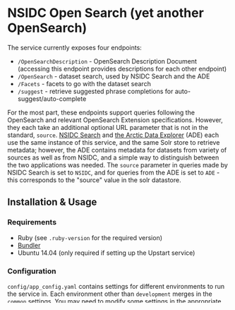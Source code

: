 # NSIDC Open Search (yet another OpenSearch)

The service currently exposes four endpoints:

* `/OpenSearchDescription` - OpenSearch Description Document (accessing this
  endpoint provides descriptions for each other endpoint)
* `/OpenSearch` - dataset search, used by NSIDC Search and the ADE
* `/Facets` - facets to go with the dataset search
* `/suggest` - retrieve suggested phrase completions for auto-suggest/auto-complete

For the most part, these endpoints support queries following the OpenSearch and
relevant OpenSearch Extension specifications. However, they each take an
additional optional URL parameter that is not in the standard,
`source`. [NSIDC Search](https://nsidc.org/data/search/) and
[the Arctic Data Explorer](https://nsidc.org/acadis/search/) (ADE) each use the
same instance of this service, and the same Solr store to retrieve metadata;
however, the ADE contains metadata for datasets from variety of sources as well
as from NSIDC, and a simple way to distinguish between the two applications was
needed. The `source` parameter in queries made by NSIDC Search is set to
`NSIDC`, and for queries from the ADE is set to `ADE` - this corresponds to the
"source" value in the solr datastore.

## Installation & Usage

### Requirements

  * Ruby (see `.ruby-version` for the required version)
  * [Bundler](http://bundler.io/)
  * Ubuntu 14.04 (only required if setting up the Upstart service)

### Configuration

`config/app_config.yaml` contains settings for different environments to run the
service in. Each environment other than `development` merges in the `common`
settings. You may need to modify some settings in the appropriate section this
file:

* `relative_url_root` determines the path to access the service, e.g., with a
  value of `/api/dataset/2`, you can access the running service at
  [http://localhost:3000/api/dataset/2](http://localhost:3000/api/dataset/2)
* `solr_url` is the URL of the Solr core containing your data
* `solr_auto_suggest` is the URL of the Solr core containing autocomplete data

### Simple Setup

1. Clone the source code - `git clone git@github.com:nsidc/dataset-search-services.git`
1. `cd dataset-search-services`
1. Install the dependencies - `bundle install`
1. Modify the `development` section in `config/app_config.yaml` so that it has
   the values you need (if `RACK_ENV` is set to something other than
   `development`, the section matching its value will be used)
1. `bundle exec rake run` starts the service on port `3000`
1. The service can be queried via `curl` or in the browser with an OpenSearch
   request, e.g.,
   [http://localhost:3000/OpenSearchDescription](http://localhost:3000/OpenSearchDescription),
   which will provide a list of endpoints provided by the service and their
   required parameters

### As a Systemd service (requires Ubuntu 16.04 or higher)

`tasks/deploy.rake` contains `rake` tasks to set up and start the service on a
Vagrant VM hosted on NSIDC's internal network. To set up the service outside of
this network, follow these steps:

1. Clone the source code - `git clone git@github.com:nsidc/dataset-search-services.git`
1. `cd dataset-search-services`
1. Set `APP_PATH` in `config/app_config.rb` to where you want the code to be run
   * the following steps assume the environment variable `APP_PATH` is set to the
     same value used in `config/app_config.rb`
1. `mkdir -p $APP_PATH`
1. `cp -R . $APP_PATH`
1. `cd $APP_PATH; bundle install`
1. `mkdir -p $APP_PATH/run/log`
1. Set `ENV` to your desired environment (`development`, `integration`, `qa`,
   etc.)
1. Configure the appropriate section in `$APP_PATH/config/app_config.yaml`
1. `echo $ENV > $APP_PATH/config/environment`
1. Create a search_services.service file in /etc/systemd/system.  See the example file below, which
   assumes the $APP_PATH is /opt/search_services
   * The User and Group should be changed to whatever user/group will own the service
1. Create a puma run file:
   * `sudo mkdir /etc/search_services`
   * Create a file `/etc/search_services/puma.rb` file; see below for an example.  As above,
     this example assumes the $APP_PATH is /opt/search_services
1. `sudo systemctl start search_services.service`
   * the service must be able to write to `/var/log` and `/var/run/puma` (the
     full paths of the relevant files can be seen in `config/app_config.yaml`)
1. The service can be queried at using the `port` and `relative_url_root` set in
  `$APP_PATH/config/app_config.yaml`
   * For example, if `port` is `10680` and `relative_url_root` is
    `/api/dataset/2`, you can access the OpenSearch Description Document provided
    by the service at
    [http://localhost:10680/api/dataset/2/OpenSearchDescription](http://localhost:10680/api/dataset/2/OpenSearchDescription).

#### Example search_services.service file
```
[Unit]
Description=search_services - puma application

[Service]
Type=forking
WorkingDirectory=/opt/search_services
RuntimeDirectory=search_services
PIDFile=/var/run/search_services/puma.pid
User=www
Group=www

# The command to start puma
ExecStart=/usr/local/bin/bundle exec puma -C /etc/search_services/puma.rb
Restart=on-failure

[Install]
WantedBy=multi-user.target
```

#### Example /etc/search_services/puma.rb file
Configure environment, port, etc, according to your needs.

```
directory '/opt/search_services
environment 'development'
daemonize
pidfile "/var/run/search_services/puma.pid"
stdout_redirect "/var/log/search_services.puma.stderr.log", "/var/log/search_services.puma.stdout.log"
threads 1, 1
bind 'tcp://0.0.0.0:10680'
plugin 'tmp_restart'
restart_command "bundle exec puma"
workers 2
preload_app!
```

## Changes

Notes on changes can be found in
[`CHANGELOG.md`](https://github.com/nsidc/dataset-search-services/blob/master/CHANGELOG.md).

## Developer Info

Instructions and notes for developing this project are in
[`DEVELOPMENT.md`](https://github.com/nsidc/dataset-search-services/blob/master/DEVELOPMENT.md).

## How to contact NSIDC

User Services and general information:
Support: [http://support.nsidc.org](http://support.nsidc.org)
Email: nsidc@nsidc.org

Phone: +1 303.492.6199
Fax: +1 303.492.2468

Mailing address:
National Snow and Ice Data Center
CIRES, 449 UCB
University of Colorado
Boulder, CO 80309-0449 USA

## License

Every file in this repository is covered by the GNU GPL Version 3; a copy of the
license is included in the file COPYING.
